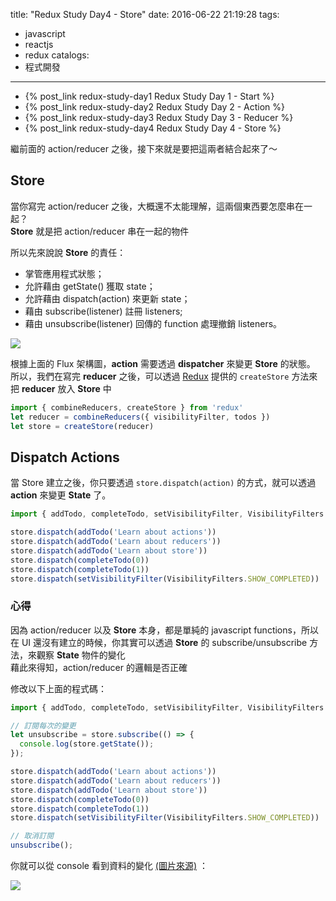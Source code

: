 title: "Redux Study Day4 - Store"
date: 2016-06-22 21:19:28
tags:
- javascript
- reactjs
- redux
catalogs:
- 程式開發
---

* {% post_link redux-study-day1 Redux Study Day 1 - Start %}
* {% post_link redux-study-day2 Redux Study Day 2 - Action %}
* {% post_link redux-study-day3 Redux Study Day 3 - Reducer %}
* {% post_link redux-study-day4 Redux Study Day 4 - Store %}

繼前面的 action/reducer 之後，接下來就是要把這兩者結合起來了～  

<!--more-->

## Store

當你寫完 action/reducer 之後，大概還不太能理解，這兩個東西要怎麼串在一起？  
**Store** 就是把 action/reducer 串在一起的物件

所以先來說說 **Store** 的責任： 

- 掌管應用程式狀態；
- 允許藉由 getState() 獲取 state；
- 允許藉由 dispatch(action) 來更新 state；
- 藉由 subscribe(listener) 註冊 listeners;
- 藉由 unsubscribe(listener) 回傳的 function 處理撤銷 listeners。 

![](https://facebook.github.io/flux/img/flux-simple-f8-diagram-explained-1300w.png)

根據上面的 Flux 架構圖，**action** 需要透過 **dispatcher** 來變更 **Store** 的狀態。  
所以，我們在寫完 **reducer** 之後，可以透過 [Redux][] 提供的 `createStore` 方法來把 **reducer** 放入 **Store** 中

```javascript
import { combineReducers, createStore } from 'redux'
let reducer = combineReducers({ visibilityFilter, todos })
let store = createStore(reducer)
```

## Dispatch Actions

當 Store 建立之後，你只要透過 `store.dispatch(action)` 的方式，就可以透過 **action** 來變更 **State**  了。  

```javascript
import { addTodo, completeTodo, setVisibilityFilter, VisibilityFilters } from './actions'

store.dispatch(addTodo('Learn about actions'))
store.dispatch(addTodo('Learn about reducers'))
store.dispatch(addTodo('Learn about store'))
store.dispatch(completeTodo(0))
store.dispatch(completeTodo(1))
store.dispatch(setVisibilityFilter(VisibilityFilters.SHOW_COMPLETED))
```

### 心得

因為 action/reducer 以及 **Store** 本身，都是單純的 javascript functions，所以在 UI 還沒有建立的時候，你其實可以透過 **Store** 的 subscribe/unsubscribe 方法，來觀察 **State** 物件的變化  
藉此來得知，action/reducer 的邏輯是否正確  

修改以下上面的程式碼：  

```javascript
import { addTodo, completeTodo, setVisibilityFilter, VisibilityFilters } from './actions'

// 訂閱每次的變更
let unsubscribe = store.subscribe(() => {
  console.log(store.getState());
});

store.dispatch(addTodo('Learn about actions'))
store.dispatch(addTodo('Learn about reducers'))
store.dispatch(addTodo('Learn about store'))
store.dispatch(completeTodo(0))
store.dispatch(completeTodo(1))
store.dispatch(setVisibilityFilter(VisibilityFilters.SHOW_COMPLETED))

// 取消訂閱
unsubscribe();
```
你就可以從 console 看到資料的變化 [(圖片來源)](https://chentsulin.github.io/redux/docs/basics/Store.html) ：

![](http://i.imgur.com/zMMtoMz.png)

  

[Redux]: https://github.com/reactjs/redux